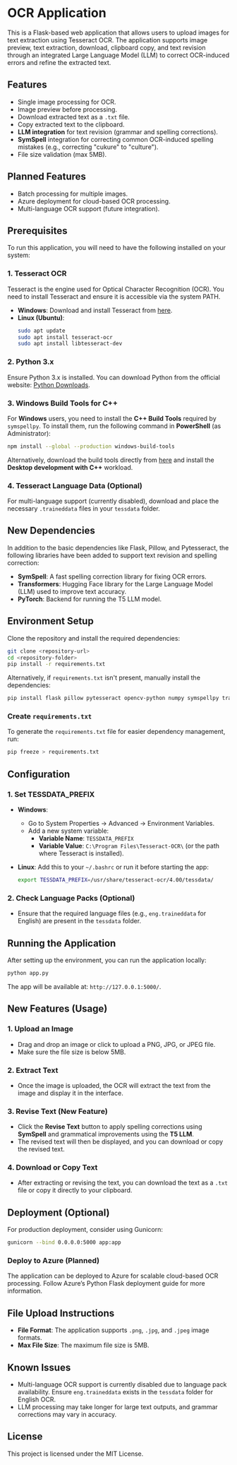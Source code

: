 # OCR Application

This is a Flask-based web application that allows users to upload images for text extraction using Tesseract OCR. The application supports image preview, text extraction, download, clipboard copy, and text revision through an integrated Large Language Model (LLM) to correct OCR-induced errors and refine the extracted text.

## Features

- Single image processing for OCR.
- Image preview before processing.
- Download extracted text as a `.txt` file.
- Copy extracted text to the clipboard.
- **LLM integration** for text revision (grammar and spelling corrections).
- **SymSpell** integration for correcting common OCR-induced spelling mistakes (e.g., correcting "cukure" to "culture").
- File size validation (max 5MB).

## Planned Features

- Batch processing for multiple images.
- Azure deployment for cloud-based OCR processing.
- Multi-language OCR support (future integration).

## Prerequisites

To run this application, you will need to have the following installed on your system:

### 1. **Tesseract OCR**
Tesseract is the engine used for Optical Character Recognition (OCR). You need to install Tesseract and ensure it is accessible via the system PATH.

- **Windows**: Download and install Tesseract from [here](https://github.com/UB-Mannheim/tesseract/wiki).
- **Linux (Ubuntu)**:
  ```bash
  sudo apt update
  sudo apt install tesseract-ocr
  sudo apt install libtesseract-dev
  ```

### 2. **Python 3.x**

Ensure Python 3.x is installed. You can download Python from the official website: [Python Downloads](https://www.python.org/downloads/).

### 3. **Windows Build Tools for C++**

For **Windows** users, you need to install the **C++ Build Tools** required by `symspellpy`. To install them, run the following command in **PowerShell** (as Administrator):

```bash
npm install --global --production windows-build-tools
```

Alternatively, download the build tools directly from [here](https://visualstudio.microsoft.com/visual-cpp-build-tools/) and install the **Desktop development with C++** workload.

### 4. **Tesseract Language Data (Optional)**
For multi-language support (currently disabled), download and place the necessary `.traineddata` files in your `tessdata` folder.

## New Dependencies

In addition to the basic dependencies like Flask, Pillow, and Pytesseract, the following libraries have been added to support text revision and spelling correction:

- **SymSpell**: A fast spelling correction library for fixing OCR errors.
- **Transformers**: Hugging Face library for the Large Language Model (LLM) used to improve text accuracy.
- **PyTorch**: Backend for running the T5 LLM model.

## Environment Setup

Clone the repository and install the required dependencies:

```bash
git clone <repository-url>
cd <repository-folder>
pip install -r requirements.txt
```

Alternatively, if `requirements.txt` isn't present, manually install the dependencies:

```bash
pip install flask pillow pytesseract opencv-python numpy symspellpy transformers torch sentencepiece
```

### Create `requirements.txt`
To generate the `requirements.txt` file for easier dependency management, run:

```bash
pip freeze > requirements.txt
```

## Configuration

### 1. Set TESSDATA_PREFIX

- **Windows**:
  - Go to System Properties -> Advanced -> Environment Variables.
  - Add a new system variable:
    - **Variable Name**: `TESSDATA_PREFIX`
    - **Variable Value**: `C:\Program Files\Tesseract-OCR\` (or the path where Tesseract is installed).

- **Linux**:
  Add this to your `~/.bashrc` or run it before starting the app:
  ```bash
  export TESSDATA_PREFIX=/usr/share/tesseract-ocr/4.00/tessdata/
  ```

### 2. Check Language Packs (Optional)
   - Ensure that the required language files (e.g., `eng.traineddata` for English) are present in the `tessdata` folder.

## Running the Application

After setting up the environment, you can run the application locally:

```bash
python app.py
```

The app will be available at: `http://127.0.0.1:5000/`.

## New Features (Usage)

### 1. **Upload an Image**

- Drag and drop an image or click to upload a PNG, JPG, or JPEG file.
- Make sure the file size is below 5MB.

### 2. **Extract Text**

- Once the image is uploaded, the OCR will extract the text from the image and display it in the interface.

### 3. **Revise Text (New Feature)**

- Click the **Revise Text** button to apply spelling corrections using **SymSpell** and grammatical improvements using the **T5 LLM**.
- The revised text will then be displayed, and you can download or copy the revised text.

### 4. **Download or Copy Text**

- After extracting or revising the text, you can download the text as a `.txt` file or copy it directly to your clipboard.

## Deployment (Optional)

For production deployment, consider using Gunicorn:

```bash
gunicorn --bind 0.0.0.0:5000 app:app
```

### Deploy to Azure (Planned)

The application can be deployed to Azure for scalable cloud-based OCR processing. Follow Azure’s Python Flask deployment guide for more information.

## File Upload Instructions

- **File Format**: The application supports `.png`, `.jpg`, and `.jpeg` image formats.
- **Max File Size**: The maximum file size is 5MB.

## Known Issues

- Multi-language OCR support is currently disabled due to language pack availability. Ensure `eng.traineddata` exists in the `tessdata` folder for English OCR.
- LLM processing may take longer for large text outputs, and grammar corrections may vary in accuracy.

## License

This project is licensed under the MIT License.
